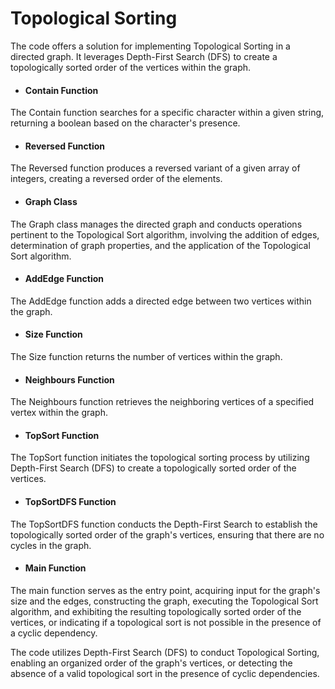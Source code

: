 # Topological Sorting

The code offers a solution for implementing Topological Sorting in a directed graph. It leverages Depth-First Search (DFS) to create a topologically sorted order of the vertices within the graph.

* #### Contain Function
The Contain function searches for a specific character within a given string, returning a boolean based on the character's presence.

* #### Reversed Function
The Reversed function produces a reversed variant of a given array of integers, creating a reversed order of the elements.

* #### Graph Class
The Graph class manages the directed graph and conducts operations pertinent to the Topological Sort algorithm, involving the addition of edges, determination of graph properties, and the application of the Topological Sort algorithm.

* #### AddEdge Function
The AddEdge function adds a directed edge between two vertices within the graph.

* #### Size Function
The Size function returns the number of vertices within the graph.

* #### Neighbours Function
The Neighbours function retrieves the neighboring vertices of a specified vertex within the graph.

* #### TopSort Function
The TopSort function initiates the topological sorting process by utilizing Depth-First Search (DFS) to create a topologically sorted order of the vertices.

* #### TopSortDFS Function
The TopSortDFS function conducts the Depth-First Search to establish the topologically sorted order of the graph's vertices, ensuring that there are no cycles in the graph.

* #### Main Function
The main function serves as the entry point, acquiring input for the graph's size and the edges, constructing the graph, executing the Topological Sort algorithm, and exhibiting the resulting topologically sorted order of the vertices, or indicating if a topological sort is not possible in the presence of a cyclic dependency.

The code utilizes Depth-First Search (DFS) to conduct Topological Sorting, enabling an organized order of the graph's vertices, or detecting the absence of a valid topological sort in the presence of cyclic dependencies.
